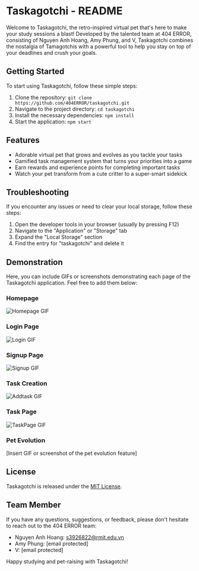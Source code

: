 # Taskagotchi - README

Welcome to Taskagotchi, the retro-inspired virtual pet that's here to make your study sessions a blast! Developed by the talented team at 404 ERROR, consisting of Nguyen Anh Hoang, Amy Phung, and V, Taskagotchi combines the nostalgia of Tamagotchis with a powerful tool to help you stay on top of your deadlines and crush your goals.

## Getting Started

To start using Taskagotchi, follow these simple steps:

1. Clone the repository: `git clone https://github.com/404ERROR/taskagotchi.git`
2. Navigate to the project directory: `cd taskagotchi`
3. Install the necessary dependencies: `npm install`
4. Start the application: `npm start`

## Features

- Adorable virtual pet that grows and evolves as you tackle your tasks
- Gamified task management system that turns your priorities into a game
- Earn rewards and experience points for completing important tasks
- Watch your pet transform from a cute critter to a super-smart sidekick

## Troubleshooting

If you encounter any issues or need to clear your local storage, follow these steps:

1. Open the developer tools in your browser (usually by pressing F12)
2. Navigate to the "Application" or "Storage" tab
3. Expand the "Local Storage" section
4. Find the entry for "taskagotchi" and delete it

## Demonstration

Here, you can include GIFs or screenshots demonstrating each page of the Taskagotchi application. Feel free to add them below:

### Homepage
![Homepage GIF](./assets/gif/Homepage.gif)

### Login Page
![Login GIF](./assets/gif/Login.gif)

### Signup Page
![Signup GIF](./assets/gif/Signup.gif)

### Task Creation
![Addtask GIF](./assets/gif/Addtask.gif)

### Task Page
![TaskPage GIF](./assets/gif/TaskPage.gif)

### Pet Evolution
[Insert GIF or screenshot of the pet evolution feature]


## License

Taskagotchi is released under the [MIT License](https://opensource.org/licenses/MIT).

## Team Member

If you have any questions, suggestions, or feedback, please don't hesitate to reach out to the 404 ERROR team:

- Nguyen Anh Hoang: s3926822@rmit.edu.vn
- Amy Phung: [email protected]
- V: [email protected]

Happy studying and pet-raising with Taskagotchi!